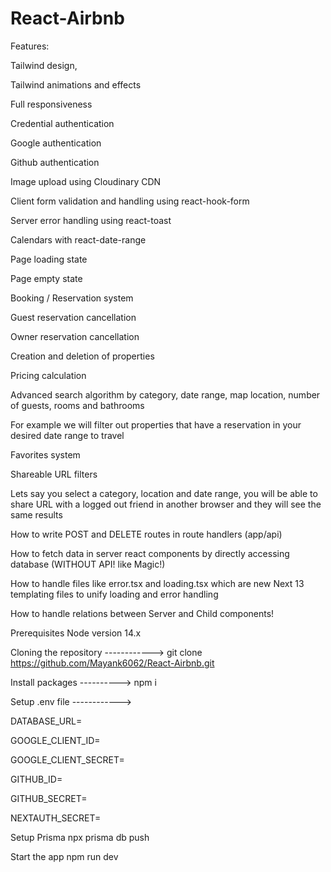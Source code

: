 # React-Airbnb

Features:

Tailwind design,

Tailwind animations and effects

Full responsiveness

Credential authentication

Google authentication

Github authentication

Image upload using Cloudinary CDN

Client form validation and handling using react-hook-form

Server error handling using react-toast

Calendars with react-date-range

Page loading state

Page empty state

Booking / Reservation system

Guest reservation cancellation

Owner reservation cancellation

Creation and deletion of properties

Pricing calculation

Advanced search algorithm by category, date range, map location, number of guests, rooms and bathrooms

For example we will filter out properties that have a reservation in your desired date range to travel

Favorites system

Shareable URL filters

Lets say you select a category, location and date range, you will be able to share URL with a logged out friend in another browser and they will see the same results

How to write POST and DELETE routes in route handlers (app/api)

How to fetch data in server react components by directly accessing database (WITHOUT API! like Magic!)

How to handle files like error.tsx and loading.tsx which are new Next 13 templating files to unify loading and error handling

How to handle relations between Server and Child components!

Prerequisites
Node version 14.x

Cloning the repository ------------>
git clone https://github.com/Mayank6062/React-Airbnb.git

Install packages   ---------->
npm i

Setup .env file ------------>

DATABASE_URL=

GOOGLE_CLIENT_ID=

GOOGLE_CLIENT_SECRET=

GITHUB_ID=

GITHUB_SECRET=

NEXTAUTH_SECRET=

Setup Prisma
npx prisma db push

Start the app
npm run dev
